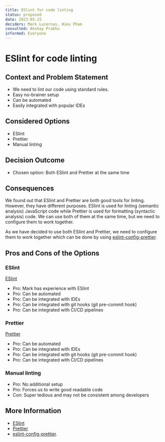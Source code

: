 ```yaml
---
title: ESlint for code linting
status: proposed
date: 2023-05-15
deciders: Mark Lucernas, Hieu Pham
consulted: Akshay Prabhu
informed: Everyone
---
```


# ESlint for code linting

## Context and Problem Statement

- We need to lint our code using standard rules.
- Easy no-brainer setup
- Can be automated
- Easily integrated with popular IDEs

## Considered Options

- ESlint
- Prettier
- Manual linting

## Decision Outcome

- Chosen option: Both ESlint and Prettier at the same time

## Consequences

We found out that ESlint and Prettier are both good tools for linting. However,
they have different purposes. ESlint is used for linting (semantic analysis)
JavaScript code while Prettier is used for formatting (syntactic analysis) code.
We can use both of them at the same time, but we need to configure them to work
together.

As we have decided to use both ESlint and Prettier, we need to configure them to
work together which can be done by using
[eslint-config-prettier](https://github.com/prettier/eslint-config-prettier).

## Pros and Cons of the Options

### ESlint

[ESlint](https://eslint.org/)

- Pro: Mark has experience with ESlint
- Pro: Can be automated
- Pro: Can be integrated with IDEs
- Pro: Can be integrated with git hooks (git pre-commit hook)
- Pro: Can be integrated with CI/CD pipelines

### Prettier

[Prettier](https://prettier.io/)

- Pro: Can be automated
- Pro: Can be integrated with IDEs
- Pro: Can be integrated with git hooks (git pre-commit hook)
- Pro: Can be integrated with CI/CD pipelines

### Manual linting

- Pro: No additional setup
- Pro: Forces us to write good readable code
- Con: Super tedious and may not be consistent among developers

## More Information

- [ESlint](https://eslint.org/)
- [Prettier](https://prettier.io/)
- [eslint-config-prettier](https://github.com/prettier/eslint-config-prettier).

